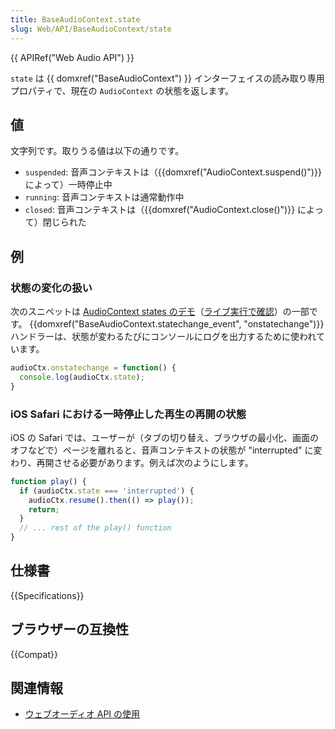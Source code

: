 ```yaml
---
title: BaseAudioContext.state
slug: Web/API/BaseAudioContext/state
---
```


{{ APIRef("Web Audio API") }}

`state` は {{ domxref("BaseAudioContext") }} インターフェイスの読み取り専用プロパティで、現在の `AudioContext` の状態を返します。

## 値

文字列です。取りうる値は以下の通りです。

- `suspended`: 音声コンテキストは（{{domxref("AudioContext.suspend()")}} によって）一時停止中
- `running`: 音声コンテキストは通常動作中
- `closed`: 音声コンテキストは（{{domxref("AudioContext.close()")}} によって）閉じられた

## 例

### 状態の変化の扱い

次のスニペットは [AudioContext states のデモ](https://github.com/mdn/webaudio-examples)（[ライブ実行で確認](https://mdn.github.io/webaudio-examples/audiocontext-states/)）の一部です。 {{domxref("BaseAudioContext.statechange_event", "onstatechange")}} ハンドラーは、状態が変わるたびにコンソールにログを出力するために使われています。

```js
audioCtx.onstatechange = function() {
  console.log(audioCtx.state);
}
```

### iOS Safari における一時停止した再生の再開の状態

iOS の Safari では、ユーザーが（タブの切り替え、ブラウザの最小化、画面のオフなどで）ページを離れると、音声コンテキストの状態が "interrupted" に変わり、再開させる必要があります。例えば次のようにします。

```js
function play() {
  if (audioCtx.state === 'interrupted') {
    audioCtx.resume().then(() => play());
    return;
  }
  // ... rest of the play() function
}
```

## 仕様書

{{Specifications}}

## ブラウザーの互換性

{{Compat}}

## 関連情報

- [ウェブオーディオ API の使用](/ja/docs/Web/API/Web_Audio_API/Using_Web_Audio_API)
